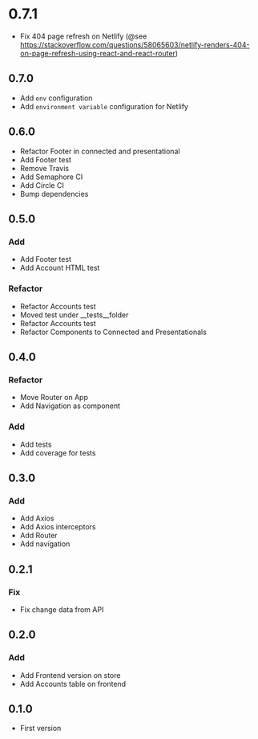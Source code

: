 # 0.7.1
+ Fix 404 page refresh on Netlify (@see https://stackoverflow.com/questions/58065603/netlify-renders-404-on-page-refresh-using-react-and-react-router)

## 0.7.0
+ Add `env` configuration
+ Add `environment variable` configuration for Netlify

## 0.6.0
+ Refactor Footer in connected and presentational
+ Add Footer test
+ Remove Travis
+ Add Semaphore CI
+ Add Circle CI
+ Bump dependencies

## 0.5.0

### Add
+ Add Footer test
+ Add Account HTML test

### Refactor
+ Refactor Accounts test
+ Moved test under __tests__folder
+ Refactor Accounts test
+ Refactor Components to Connected and Presentationals

## 0.4.0

### Refactor
+ Move Router on App
+ Add Navigation as component

### Add
+ Add tests
+ Add coverage for tests

## 0.3.0

### Add
+ Add Axios
+ Add Axios interceptors
+ Add Router
+ Add navigation

## 0.2.1

### Fix
+ Fix change data from API

## 0.2.0

### Add
+ Add Frontend version on store
+ Add Accounts table on frontend

## 0.1.0
+ First version